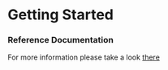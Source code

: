 # Getting Started

### Reference Documentation

For more information please take a look [there](https://ulrichinaction.blogspot.com/2022/05/create-and-use-result-captor-in-mockito.html)
